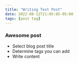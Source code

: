 ```yaml
---
title: "Writing Test Post"
date: 2022-08-12T21:05:05-05:00
tags: [post tag]
---
```


### Awesome post

* Select blog post title
* Determine tags you can add
* Write content
